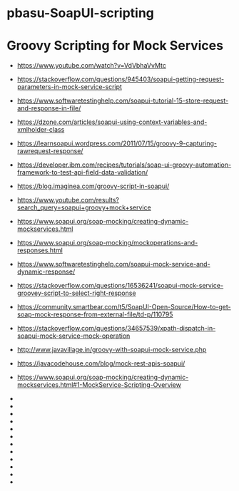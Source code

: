 # pbasu-SoapUI-scripting

# Groovy Scripting for Mock Services
* https://www.youtube.com/watch?v=VdVbhaVvMtc
* https://stackoverflow.com/questions/945403/soapui-getting-request-parameters-in-mock-service-script
* https://www.softwaretestinghelp.com/soapui-tutorial-15-store-request-and-response-in-file/
* https://dzone.com/articles/soapui-using-context-variables-and-xmlholder-class
* https://learnsoapui.wordpress.com/2011/07/15/groovy-9-capturing-rawrequest-response/
* https://developer.ibm.com/recipes/tutorials/soap-ui-groovy-automation-framework-to-test-api-field-data-validation/
* https://blog.imaginea.com/groovy-script-in-soapui/
* https://www.youtube.com/results?search_query=soapui+groovy+mock+service

* https://www.soapui.org/soap-mocking/creating-dynamic-mockservices.html
* https://www.soapui.org/soap-mocking/mockoperations-and-responses.html
* https://www.softwaretestinghelp.com/soapui-mock-service-and-dynamic-response/
* https://stackoverflow.com/questions/16536241/soapui-mock-service-groovey-script-to-select-right-response
* https://community.smartbear.com/t5/SoapUI-Open-Source/How-to-get-soap-mock-response-from-external-file/td-p/110795
* https://stackoverflow.com/questions/34657539/xpath-dispatch-in-soapui-mock-service-mock-operation
* http://www.javavillage.in/groovy-with-soapui-mock-service.php
* https://javacodehouse.com/blog/mock-rest-apis-soapui/
* https://www.soapui.org/soap-mocking/creating-dynamic-mockservices.html#1-MockService-Scripting-Overview
* 
* 
* 
* 
* 
* 
* 
* 
* 
* 
* 
* 
